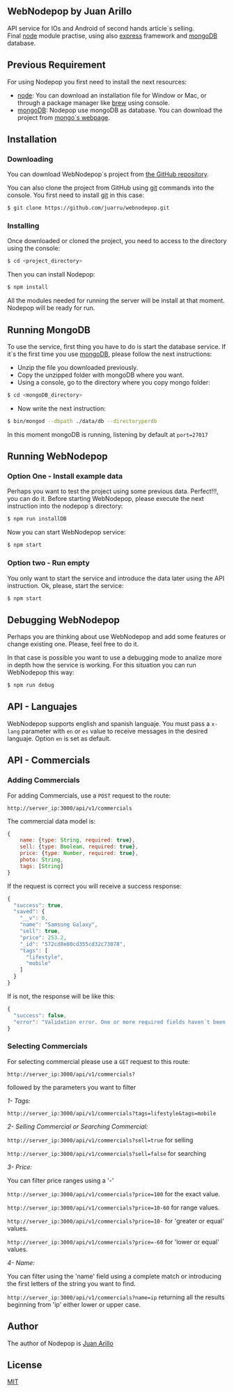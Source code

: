 ## WebNodepop by Juan Arillo

  API service for IOs and Android of second hands article´s selling.  
  Final [node](http://nodejs.org) module practise, using also [express](https://github.com/expressjs/express) framework and [mongoDB](https://www.mongodb.com/) database.
  

## Previous Requirement

For using Nodepop you first need to install the next resources:

- [node](http://nodejs.org): You can download an installation file for Window or Mac, or through a package manager like [brew](http://brew.sh/) using console.
- [mongoDB](https://www.mongodb.com/): Nodepop use mongoDB as database. You can download the project from [mongo´s webpage](https://www.mongodb.com/).


## Installation

### Downloading

You can download WebNodepop´s project from [the GitHub repository](https://github.com/juarru/webnodepop.git).

You can also clone the project from GitHub using [git](https://git-scm.com/) commands into the console. You first need to install [git](https://git-scm.com/) in this case:  

```bash
$ git clone https://github.com/juarru/webnodepop.git
```

### Installing

Once downloaded or cloned the project, you need to access to the directory using the console:

```bash
$ cd <project_directory> 
```

Then you can install Nodepop:

```bash
$ npm install
```

All the modules needed for running the server will be install at that moment. Nodepop will be ready for run.

## Running MongoDB

To use the service, first thing you have to do is start the database service. If it´s the first time you use [mongoDB](https://www.mongodb.com/), please follow the next instructions:

- Unzip the file you downloaded previously.
- Copy the unzipped folder with mongoDB where you want.
- Using a console, go to the directory where you copy mongo folder:

```bash
$ cd <mongoDB_directory>
```

- Now write the next instruction:

```bash
$ bin/mongod --dbpath ./data/db --directoryperdb
```

In this moment mongoDB is running, listening by default at `port=27017`

## Running WebNodepop

### Option One - Install example data

Perhaps you want to test the project using some previous data. Perfect!!!, you can do it. Before starting WebNodepop, please execute the next instruction into the nodepop´s directory:

```bash
$ npm run installDB
```

Now you can start WebNodepop service:

```bash
$ npm start
```

### Option two - Run empty

You only want to start the service and introduce the data later using the API instruction. Ok, please, start the service:

```bash
$ npm start
```

## Debugging WebNodepop
Perhaps you are thinking about use WebNodepop and add some features or change existing one. Please, feel free to do it.
  
In that case is possible you want to use a debugging mode to analize more in depth how the service is working. For this situation you can run WebNodepop this way:

```bash
$ npm run debug
```

## API - Languajes

WebNodepop supports english and spanish languaje. You must pass a `x-lang` parameter with `en` or `es` value to receive messages in the desired languaje. Option `en` is set as default.

## API - Commercials

### Adding Commercials

For adding Commercials, use a `POST` request to the route:

`http://server_ip:3000/api/v1/commercials`

The commercial data model is:

```js
{
    name: {type: String, required: true},
    sell: {type: Boolean, required: true},
    price: {type: Number, required: true},
    photo: String,
    tags: [String]
}
```

If the request is correct you will receive a success response:

```js
{
  "success": true,
  "saved": {
    "__v": 0,
    "name": "Samsung Galaxy",
    "sell": true,
    "price": 253.2,
    "_id": "572cd8e60cd355cd32c73078",
    "tags": [
      "lifestyle",
      "mobile"
    ]
  }
}
```

If is not, the response will be like this:

```js
{
  "success": false,
  "error": "Validation error. One or more required fields haven´t been inserted"
}
```

### Selecting Commercials

For selecting commercial please use a `GET` request to this route:

`http://server_ip:3000/api/v1/commercials?`

followed by the parameters you want to filter

*1- Tags:*

`http://server_ip:3000/api/v1/commercials?tags=lifestyle&tags=mobile`


*2- Selling Commercial or Searching Commercial:*

`http://server_ip:3000/api/v1/commercials?sell=true` for selling

`http://server_ip:3000/api/v1/commercials?sell=false` for searching

*3- Price:*

You can filter price ranges using a '-'

`http://server_ip:3000/api/v1/commercials?price=100` for the exact value.

`http://server_ip:3000/api/v1/commercials?price=10-60` for range values.

`http://server_ip:3000/api/v1/commercials?price=10-` for 'greater or equal' values.

`http://server_ip:3000/api/v1/commercials?price=-60` for 'lower or equal' values.

*4- Name:*

You can filter using the 'name' field using a complete match or introducing the first letters of the string you want to find.

`http://server_ip:3000/api/v1/commercials?name=ip` returning all the results beginning from 'ip' either lower or upper case.

## Author

The author of Nodepop is [Juan Arillo](https://github.com/juarru)

## License

  [MIT](LICENSE)
